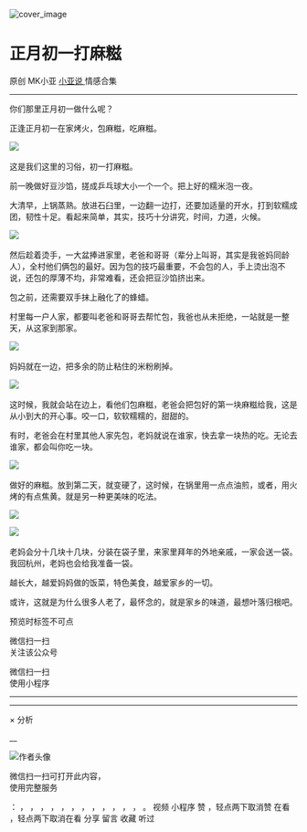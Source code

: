 ![cover_image](https://mmbiz.qlogo.cn/mmbiz_jpg/A8SKDch4cJHEVaA6OiasJqUW15lhXwJibSny1NKbpFankFkJn3QyeGiaadXWe9XbZf7AQFUpHGwRyhrJRobu8OV7w/0?wx_fmt=jpeg)

#  正月初一打麻糍

原创  MK小亚  [ 小亚说 ](https://mp.weixin.qq.com/mp/appmsgalbum?__biz=MzUxNDAwNTk0MQ==&action=getalbum&album_id=1708248415014289409#wechat_redirect) 情感合集

__ _ _ _ _

你们那里正月初一做什么呢？

正逢正月初一在家烤火，包麻糍，吃麻糍。

  

![](https://mmbiz.qpic.cn/mmbiz_jpg/A8SKDch4cJHEVaA6OiasJqUW15lhXwJibSibjzZXsAHxweBkUXRb9Yl8fbrJM7Bjc7okF9ZE5Noat7pxohU4c9AGg/640?wx_fmt=jpeg)
​

  

这是我们这里的习俗，初一打麻糍。

  

前一晚做好豆沙馅，搓成乒乓球大小一个一个。把上好的糯米泡一夜。

  

大清早，上锅蒸熟。放进石臼里，一边翻一边打，还要加适量的开水，打到软糯成团，韧性十足。看起来简单，其实，技巧十分讲究，时间，力道，火候。

  

  

![](https://mmbiz.qpic.cn/mmbiz_jpg/A8SKDch4cJHEVaA6OiasJqUW15lhXwJibS0KpQzD1yxdpicHibbZAF3iaHuM4PF7KGgWpOicoTMH9ORYDFuibLyau3ofA/640?wx_fmt=jpeg)
​

  

然后趁着烫手，一大盆捧进家里，老爸和哥哥（辈分上叫哥，其实是我爸妈同龄人），全村他们俩包的最好。因为包的技巧最重要，不会包的人，手上烫出泡不说，还包的厚薄不均，非常难看，还会把豆沙馅挤出来。

  

包之前，还需要双手抹上融化了的蜂蜡。

村里每一户人家，都要叫老爸和哥哥去帮忙包，我爸也从未拒绝，一站就是一整天，从这家到那家。

  

![](https://mmbiz.qpic.cn/mmbiz_jpg/A8SKDch4cJHEVaA6OiasJqUW15lhXwJibSiakHSIWJwibhaia4d4mWicqicPVReuLlghlibYCQxv4f9lsegmock6ZMAPKw/640?wx_fmt=jpeg)
​

  

妈妈就在一边，把多余的防止粘住的米粉刷掉。

![](https://mmbiz.qpic.cn/mmbiz_jpg/A8SKDch4cJHEVaA6OiasJqUW15lhXwJibSeuAVDAWNF42Uwp0YPicPXhtZ99sbw8rUItib3qOrVdicIm0Jf2iaMia0uhg/640?wx_fmt=jpeg)
​

这时候，我就会站在边上，看他们包麻糍，老爸会把包好的第一块麻糍给我，这是从小到大的开心事。咬一口，软软糯糯的，甜甜的。

  

有时，老爸会在村里其他人家先包，老妈就说在谁家，快去拿一块热的吃。无论去谁家，都会叫你吃一块。

  

![](https://mmbiz.qpic.cn/mmbiz_jpg/A8SKDch4cJHEVaA6OiasJqUW15lhXwJibSbAhxu7Txiahug7OKBrVDuBDibGZxSSE6KZS8RicvGnFSP04aMZp4f4yWw/640?wx_fmt=jpeg)
​

  

做好的麻糍。放到第二天，就变硬了，这时候，在锅里用一点点油煎，或者，用火烤的有点焦黄。就是另一种更美味的吃法。

![](https://mmbiz.qpic.cn/mmbiz_jpg/A8SKDch4cJHEVaA6OiasJqUW15lhXwJibSYJMXNDo3P0ZsI7908kIsmUFGjjvGyaKEY6nwOsKFg6HxfjhJ2pkEEA/640?wx_fmt=jpeg)

![](https://mmbiz.qpic.cn/mmbiz_jpg/A8SKDch4cJHEVaA6OiasJqUW15lhXwJibSiaVIlSfBh9lREyiabLTHMPmISPyBKKYKBVP9skibrjox7ZbO9PHQiaiagow/640?wx_fmt=jpeg)
​

  

老妈会分十几块十几块，分装在袋子里，来家里拜年的外地亲戚，一家会送一袋。我回杭州，老妈也会给我准备一袋。

  

越长大，越爱妈妈做的饭菜，特色美食，越爱家乡的一切。

或许，这就是为什么很多人老了，最怀念的，就是家乡的味道，最想叶落归根吧。

  

  

预览时标签不可点

微信扫一扫  
关注该公众号



微信扫一扫  
使用小程序

****



****



×  分析

__

![作者头像](http://mmbiz.qpic.cn/mmbiz_png/A8SKDch4cJE0KicTMyrVCx3VLqEgic5sJ1V5QeGZTibG9GLZlSCXSj5ByXNkib5PBrZVMkI41KKxgwE1K9gfypUeRg/0?wx_fmt=png)

微信扫一扫可打开此内容，  
使用完整服务

：  ，  ，  ，  ，  ，  ，  ，  ，  ，  ，  ，  ，  。  视频  小程序  赞  ，轻点两下取消赞  在看  ，轻点两下取消在看
分享  留言  收藏  听过

